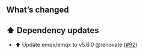 ## What’s changed

## ⬆️ Dependency updates

- ⬆️ Update emqx/emqx to v5.6.0 @renovate ([#92](https://github.com/hassio-addons/addon-emqx/pull/92))
